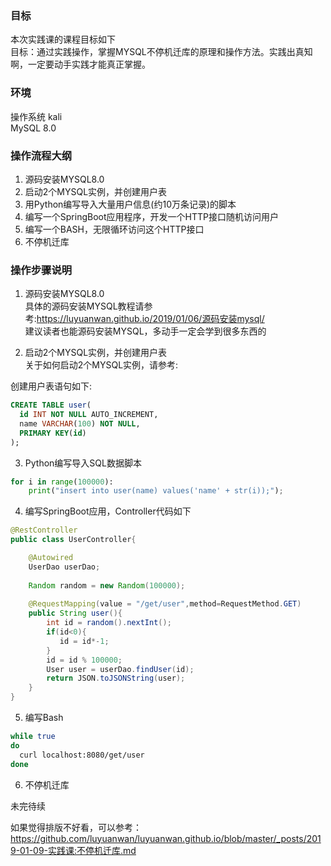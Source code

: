 ### 目标
本次实践课的课程目标如下  
目标：通过实践操作，掌握MYSQL不停机迁库的原理和操作方法。实践出真知啊，一定要动手实践才能真正掌握。

### 环境
操作系统 kali  
MySQL 8.0  

### 操作流程大纲
1. 源码安装MYSQL8.0  
2. 启动2个MYSQL实例，并创建用户表  
3. 用Python编写导入大量用户信息(约10万条记录)的脚本  
4. 编写一个SpringBoot应用程序，开发一个HTTP接口随机访问用户  
5. 编写一个BASH，无限循环访问这个HTTP接口  
6. 不停机迁库  


### 操作步骤说明
1. 源码安装MYSQL8.0  
具体的源码安装MYSQL教程请参考:https://luyuanwan.github.io/2019/01/06/源码安装mysql/  
建议读者也能源码安装MYSQL，多动手一定会学到很多东西的

2. 启动2个MYSQL实例，并创建用户表  
关于如何启动2个MYSQL实例，请参考:    

创建用户表语句如下:
```sql
CREATE TABLE user(
  id INT NOT NULL AUTO_INCREMENT,
  name VARCHAR(100) NOT NULL,
  PRIMARY KEY(id)
);
```

3. Python编写导入SQL数据脚本  
```python
for i in range(100000):
    print("insert into user(name) values('name' + str(i));");
```

4. 编写SpringBoot应用，Controller代码如下
```java
@RestController
public class UserController{

    @Autowired
    UserDao userDao;
    
    Random random = new Random(100000);
    
    @RequestMapping(value = "/get/user",method=RequestMethod.GET)
    public String user(){
        int id = random().nextInt();
        if(id<0){
           id = id*-1;
        }
        id = id % 100000;
        User user = userDao.findUser(id);
        return JSON.toJSONString(user);
    }
}
```

5. 编写Bash  
```bash
while true
do
  curl localhost:8080/get/user
done
```

6. 不停机迁库  

未完待续



如果觉得排版不好看，可以参考：https://github.com/luyuanwan/luyuanwan.github.io/blob/master/_posts/2019-01-09-实践课:不停机迁库.md
